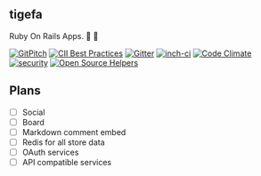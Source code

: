 ## tigefa

Ruby On Rails Apps. :construction: :penguin:

[![GitPitch](https://gitpitch.com/assets/badge.svg)](https://gitpitch.com/tigefa/tigefa/master?t=white)
[![CII Best Practices](https://bestpractices.coreinfrastructure.org/projects/1577/badge)](https://bestpractices.coreinfrastructure.org/projects/1577)
[![Gitter](https://badges.gitter.im/Join%20Chat.svg)](https://gitter.im/tigefa/tigefa)
[![inch-ci](http://inch-ci.org/github/tigefa/tigefa.png?branch=master)](http://inch-ci.org/github/tigefa/tigefa)
[![Code Climate](https://codeclimate.com/github/tigefa/tigefa/badges/gpa.svg)](https://codeclimate.com/github/tigefa/tigefa)
[![security](https://hakiri.io/github/tigefa/tigefa/master.svg)](https://hakiri.io/github/tigefa/tigefa/master)
[![Open Source Helpers](https://www.codetriage.com/tigefa/tigefa/badges/users.svg)](https://www.codetriage.com/tigefa/tigefa)



## Plans

- [ ] Social
- [ ] Board
- [ ] Markdown comment embed
- [ ] Redis for all store data
- [ ] OAuth services
- [ ] API compatible services
